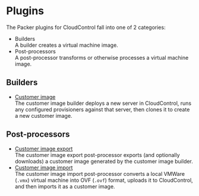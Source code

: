 # Plugins

The Packer plugins for CloudControl fall into one of 2 categories:

* Builders  
A builder creates a virtual machine image.
* Post-processors  
A post-processor transforms or otherwise processes a virtual machine image.

## Builders

* [Customer image](builders/customerimage.md)  
The customer image builder deploys a new server in CloudControl, runs any configured provisioners against that server, then clones it to create a new customer image.

## Post-processors

* [Customer image export](postprocessors/customerimage-export.md)  
The customer image export post-processor exports (and optionally downloads) a customer image generated by the customer image builder.
* [Customer image import](postprocessors/customerimage-import.md)  
The customer image import post-processor converts a local VMWare (`.vmx`) virtual machine into OVF (`.ovf`) format, uploads it to CloudControl, and then imports it as a customer image.
